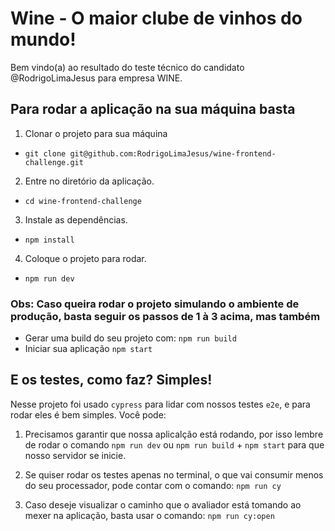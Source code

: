 # Wine - O maior clube de vinhos do mundo!

Bem vindo(a) ao resultado do teste técnico do candidato @RodrigoLimaJesus para empresa WINE.

## Para rodar a aplicação na sua máquina basta

1. Clonar o projeto para sua máquina

- `git clone git@github.com:RodrigoLimaJesus/wine-frontend-challenge.git`

2. Entre no diretório da aplicação.

- `cd wine-frontend-challenge`

3. Instale as dependências.

- `npm install`

4. Coloque o projeto para rodar.

- `npm run dev`

### Obs: Caso queira rodar o projeto simulando o ambiente de produção, basta seguir os passos de 1 à 3 acima, mas também

- Gerar uma build do seu projeto com: `npm run build`
- Iniciar sua aplicação `npm start`

## E os testes, como faz? Simples!

Nesse projeto foi usado `cypress` para lidar com nossos testes `e2e`, e para rodar eles é bem simples. Você pode:

1. Precisamos garantir que nossa aplicalção está rodando, por isso lembre de rodar o comando `npm run dev` ou `npm run build` + `npm start` para que nosso servidor se inicie.

2. Se quiser rodar os testes apenas no terminal, o que vai consumir menos do seu processador, pode contar com o comando: `npm run cy`

3. Caso deseje visualizar o caminho que o avaliador está tomando ao mexer na aplicação, basta usar o comando: `npm run cy:open`
